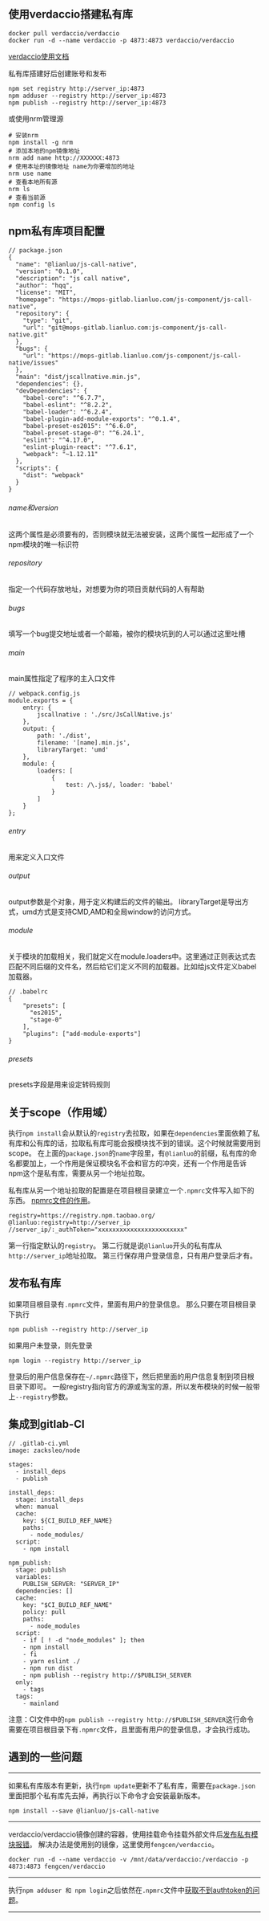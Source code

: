 ## 使用verdaccio搭建私有库
```
docker pull verdaccio/verdaccio
docker run -d --name verdaccio -p 4873:4873 verdaccio/verdaccio
```
[verdaccio使用文档](https://github.com/verdaccio/verdaccio)

私有库搭建好后创建账号和发布
```
npm set registry http://server_ip:4873
npm adduser --registry http://server_ip:4873
npm publish --registry http://server_ip:4873
```
或使用nrm管理源
```
# 安装nrm
npm install -g nrm
# 添加本地的npm镜像地址
nrm add name http://XXXXXX:4873
# 使用本址的镜像地址 name为你要增加的地址
nrm use name 
# 查看本地所有源
nrm ls
# 查看当前源
npm config ls
```

## npm私有库项目配置
```
// package.json
{
  "name": "@lianluo/js-call-native",
  "version": "0.1.0",
  "description": "js call native",
  "author": "hqq",
  "license": "MIT",
  "homepage": "https://mops-gitlab.lianluo.com/js-component/js-call-native",
  "repository": {
    "type": "git",
    "url": "git@mops-gitlab.lianluo.com:js-component/js-call-native.git"
  },
  "bugs": {
    "url": "https://mops-gitlab.lianluo.com/js-component/js-call-native/issues"
  },
  "main": "dist/jscallnative.min.js",
  "dependencies": {},
  "devDependencies": {
    "babel-core": "^6.7.7",
    "babel-eslint": "^8.2.2",
    "babel-loader": "^6.2.4",
    "babel-plugin-add-module-exports": "^0.1.4",
    "babel-preset-es2015": "^6.6.0",
    "babel-preset-stage-0": "^6.24.1",
    "eslint": "^4.17.0",
    "eslint-plugin-react": "^7.6.1",
    "webpack": "~1.12.11"
  },
  "scripts": {
    "dist": "webpack"
  }
}
```

###### name和version
这两个属性是必须要有的，否则模块就无法被安装，这两个属性一起形成了一个npm模块的唯一标识符
###### repository
指定一个代码存放地址，对想要为你的项目贡献代码的人有帮助
###### bugs
填写一个bug提交地址或者一个邮箱，被你的模块坑到的人可以通过这里吐槽
###### main
main属性指定了程序的主入口文件


```
// webpack.config.js
module.exports = {
    entry: {
        jscallnative : './src/JsCallNative.js'
    },
    output: {
        path: './dist',
        filename: '[name].min.js',
        libraryTarget: 'umd'
    },
    module: {
        loaders: [
            {
                test: /\.js$/, loader: 'babel'
            }
        ]
    }
};
```
###### entry
用来定义入口文件
###### output
output参数是个对象，用于定义构建后的文件的输出。
libraryTarget是导出方式，umd方式是支持CMD,AMD和全局window的访问方式。
###### module
关于模块的加载相关，我们就定义在module.loaders中。这里通过正则表达式去匹配不同后缀的文件名，然后给它们定义不同的加载器。比如给js文件定义babel加载器。

```
// .babelrc
{
    "presets": [
      "es2015",
      "stage-0"
    ],
    "plugins": ["add-module-exports"]
}
```
###### presets 
presets字段是用来设定转码规则

## 关于scope（作用域）
执行`npm install`会从默认的`registry`去拉取，如果在`dependencies`里面依赖了私有库和公有库的话，拉取私有库可能会报模块找不到的错误。这个时候就需要用到scope。
在上面的`package.json`的`name`字段里，有`@lianluo`的前缀，私有库的命名都要加上，一个作用是保证模块名不会和官方的冲突，还有一个作用是告诉npm这个是私有库，需要从另一个地址拉取。

私有库从另一个地址拉取的配置是在项目根目录建立一个`.npmrc`文件写入如下的东西。
[npmrc文件的作用](https://docs.npmjs.com/files/npmrc)。
```
registry=https://registry.npm.taobao.org/
@lianluo:registry=http://server_ip
//server_ip/:_authToken="xxxxxxxxxxxxxxxxxxxxxxxx"
```

第一行指定默认的`registry`。
第二行就是说`@lianluo`开头的私有库从`http://server_ip`地址拉取。
第三行保存用户登录信息，只有用户登录后才有。

## 发布私有库
如果项目根目录有`.npmrc`文件，里面有用户的登录信息。
那么只要在项目根目录下执行
```
npm publish --registry http://server_ip
```
如果用户未登录，则先登录
```
npm login --registry http://server_ip
```
登录后的用户信息保存在`~/.npmrc`路径下，然后把里面的用户信息复制到项目根目录下即可。
一般registry指向官方的源或淘宝的源，所以发布模块的时候一般带上`--registry`参数。

## 集成到gitlab-CI

```
// .gitlab-ci.yml
image: zacksleo/node

stages:
  - install_deps
  - publish

install_deps:
  stage: install_deps
  when: manual
  cache:
    key: ${CI_BUILD_REF_NAME}
    paths:
      - node_modules/
  script:
    - npm install

npm_publish:
  stage: publish
  variables:
    PUBLISH_SERVER: "SERVER_IP"
  dependencies: []
  cache:
    key: "$CI_BUILD_REF_NAME"
    policy: pull
    paths:
      - node_modules
  script:
    - if [ ! -d "node_modules" ]; then
    - npm install
    - fi
    - yarn eslint ./
    - npm run dist
    - npm publish --registry http://$PUBLISH_SERVER
  only:
    - tags
  tags:
    - mainland
```
注意：CI文件中的`npm publish --registry http://$PUBLISH_SERVER`这行命令需要在项目根目录下有`.npmrc`文件，且里面有用户的登录信息，才会执行成功。


## 遇到的一些问题

---

如果私有库版本有更新，执行`npm update`更新不了私有库，需要在`package.json`里面把那个私有库先去掉，再执行以下命令才会安装最新版本。
```
npm install --save @lianluo/js-call-native
```

---

verdaccio/verdaccio镜像创建的容器，使用挂载命令挂载外部文件后[发布私有模块报错](https://github.com/verdaccio/verdaccio/issues/483)。
解决办法是使用别的镜像，这里使用`fengcen/verdaccio`。

```
docker run -d --name verdaccio -v /mnt/data/verdaccio:/verdaccio -p 4873:4873 fengcen/verdaccio
```

---

执行`npm adduser 和 npm login`之后依然在`.npmrc`文件中[获取不到authtoken的问题](https://github.com/npm/npm/issues/19652)。

---


